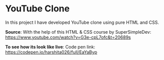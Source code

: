 # YouTube Clone 
In this project I have developed YouTube clone using pure HTML and CSS.

**Source**: With the help of this HTML & CSS course by SuperSimpleDev: https://www.youtube.com/watch?v=G3e-cpL7ofc&t=20689s

**To see how its look like live**:
Code pen link: https://codepen.io/harshita026/full/EaYaByp


